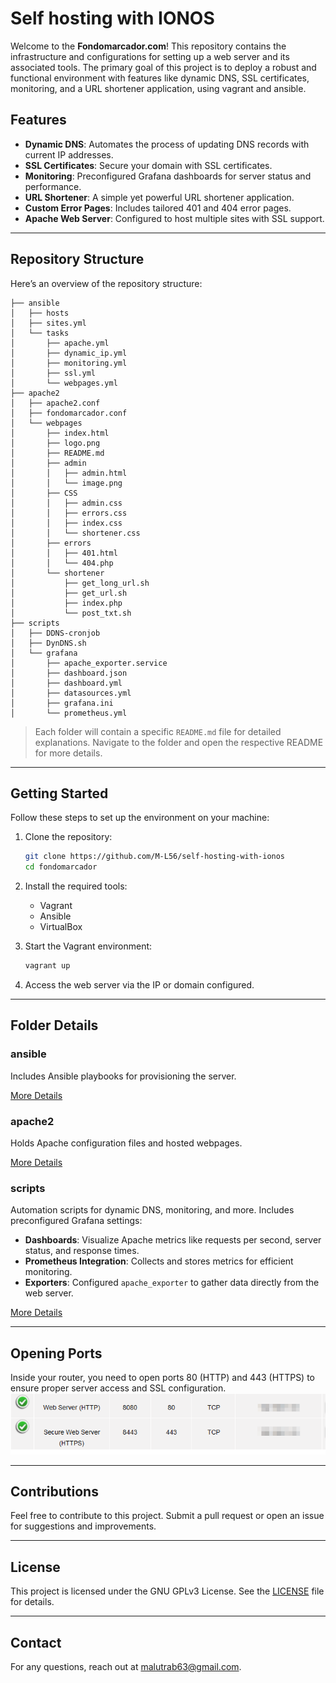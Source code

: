 # Self hosting with IONOS

Welcome to the **Fondomarcador.com**! This repository contains the infrastructure and configurations for setting up a web server and its associated tools. The primary goal of this project is to deploy a robust and functional environment with features like dynamic DNS, SSL certificates, monitoring, and a URL shortener application, using vagrant and ansible.

## Features

- **Dynamic DNS**: Automates the process of updating DNS records with current IP addresses.
- **SSL Certificates**: Secure your domain with SSL certificates.
- **Monitoring**: Preconfigured Grafana dashboards for server status and performance.
- **URL Shortener**: A simple yet powerful URL shortener application.
- **Custom Error Pages**: Includes tailored 401 and 404 error pages.
- **Apache Web Server**: Configured to host multiple sites with SSL support.

---

## Repository Structure

Here’s an overview of the repository structure:

```plaintext
├── ansible
│   ├── hosts
│   ├── sites.yml
│   └── tasks
│       ├── apache.yml
│       ├── dynamic_ip.yml
│       ├── monitoring.yml
│       ├── ssl.yml
│       └── webpages.yml
├── apache2
│   ├── apache2.conf
│   ├── fondomarcador.conf
│   └── webpages
│       ├── index.html
│       ├── logo.png
│       ├── README.md
│       ├── admin
│       │   ├── admin.html
│       │   └── image.png
│       ├── CSS
│       │   ├── admin.css
│       │   ├── errors.css
│       │   ├── index.css
│       │   └── shortener.css
│       ├── errors
│       │   ├── 401.html
│       │   └── 404.php
│       └── shortener
│           ├── get_long_url.sh
│           ├── get_url.sh
│           ├── index.php
│           └── post_txt.sh
├── scripts
│   ├── DDNS-cronjob
│   ├── DynDNS.sh
│   └── grafana
│       ├── apache_exporter.service
│       ├── dashboard.json
│       ├── dashboard.yml
│       ├── datasources.yml
│       ├── grafana.ini
│       └── prometheus.yml
```

> Each folder will contain a specific `README.md` file for detailed explanations. Navigate to the folder and open the respective README for more details.

---

## Getting Started

Follow these steps to set up the environment on your machine:

1. Clone the repository:
   ```bash
   git clone https://github.com/M-L56/self-hosting-with-ionos
   cd fondomarcador
   ```

2. Install the required tools:
   - Vagrant
   - Ansible
   - VirtualBox

3. Start the Vagrant environment:
   ```bash
   vagrant up
   ```

4. Access the web server via the IP or domain configured.

---

## Folder Details

### ansible
Includes Ansible playbooks for provisioning the server.

[More Details](./ansible/README.md)

### apache2
Holds Apache configuration files and hosted webpages.

[More Details](./apache2/README.md)

### scripts
Automation scripts for dynamic DNS, monitoring, and more. Includes preconfigured Grafana settings:
- **Dashboards**: Visualize Apache metrics like requests per second, server status, and response times.
- **Prometheus Integration**: Collects and stores metrics for efficient monitoring.
- **Exporters**: Configured `apache_exporter` to gather data directly from the web server.

[More Details](./scripts/README.md)

---

## Opening Ports

Inside your router, you need to open ports 80 (HTTP) and 443 (HTTPS) to ensure proper server access and SSL configuration.
![ports image in router](https://github.com/M-L56/self-hosting-with-ionos/blob/12529c1b2710c5347e13eb959e802d787af783f8/images/ports.png)

---

## Contributions

Feel free to contribute to this project. Submit a pull request or open an issue for suggestions and improvements.

---

## License

This project is licensed under the GNU GPLv3 License. See the [LICENSE](./LICENSE) file for details.

---

## Contact

For any questions, reach out at [malutrab63@gmail.com](mailto:malutrab63@gmail.com).
